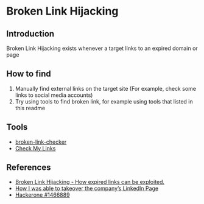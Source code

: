 # Broken Link Hijacking

## Introduction
Broken Link Hijacking exists whenever a target links to an expired domain or page

## How to find
1. Manually find external links on the target site (For example, check some links to social media accounts)
2. Try using tools to find broken link, for example using tools that listed in this readme

## Tools
- [broken-link-checker](https://github.com/stevenvachon/broken-link-checker)
- [Check My Links](https://chrome.google.com/webstore/detail/check-my-links/ojkcdipcgfaekbeaelaapakgnjflfglf/related)

## References
- [Broken Link Hijacking - How expired links can be exploited.](https://edoverflow.com/2017/broken-link-hijacking/)
- [How I was able to takeover the company’s LinkedIn Page](https://medium.com/@bathinivijaysimhareddy/how-i-takeover-the-companys-linkedin-page-790c9ed2b04d)
- [Hackerone #1466889](https://hackerone.com/reports/1466889)
